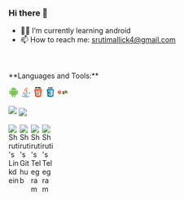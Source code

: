 ### Hi there 👋

<!--
**ShrutiMallick/ShrutiMallick** is a ✨ _special_ ✨ repository because its `README.md` (this file) appears on your GitHub profile.-->

- 👩‍💻 I’m currently learning android
- 📫 How to reach me: srutimallick4@gmail.com

<br>
</br>
**Languages and Tools:**  

<code><img height="20" src="https://raw.githubusercontent.com/github/explore/80688e429a7d4ef2fca1e82350fe8e3517d3494d/topics/android/android.png"></code>
<code><img height="20" src="https://raw.githubusercontent.com/github/explore/80688e429a7d4ef2fca1e82350fe8e3517d3494d/topics/java/java.png"></code>
<code><img height="20" src="https://raw.githubusercontent.com/github/explore/80688e429a7d4ef2fca1e82350fe8e3517d3494d/topics/html/html.png"></code>
<code><img height="20" src="https://raw.githubusercontent.com/github/explore/5c058a388828bb5fde0bcafd4bc867b5bb3f26f3/topics/css/css.png"></code>
<code><img height="20" src="https://raw.githubusercontent.com/github/explore/80688e429a7d4ef2fca1e82350fe8e3517d3494d/topics/git/git.png"></code>


<img src="https://github-readme-stats.vercel.app/api?username=ShrutiMallick&&show_icons=true&title_color=66FF66&icon_color=0000CC&text_color=daf7dc&bg_color=151515">
<a href="https://github.com/ShrutiMallick">
  <img align="center" src="https://github-readme-stats.vercel.app/api/top-langs/?username=ShrutiMallick&theme=light&hide_langs_below=1" />
</a>

<br>
</br>


<a href="https://linkedin.com/in/shruti-mallick">
  <img align="left" alt="Shruti's Linkdein" width="22px" src="https://cdn.jsdelivr.net/npm/simple-icons@v3/icons/linkedin.svg" />
</a>
<a href="https://github.com/ShrutiMallick">
  <img align="left" alt="Shruti's Github" width="22px" src="https://cdn.jsdelivr.net/npm/simple-icons@v3/icons/github.svg" />
</a>
<a href="https://t.me/Shruti_28">
  <img align="left" alt="Shruti's Telegram" width="22px" src="https://cdn.jsdelivr.net/npm/simple-icons@v3/icons/telegram.svg" />
<a href="https://www.hackerrank.com/Shruti_701">
   <img align="left" alt="Shruti's Telegram" width="22px" src="https://cdn.jsdelivr.net/npm/simple-icons@v3/icons/hackerrank.svg" />
</a>

